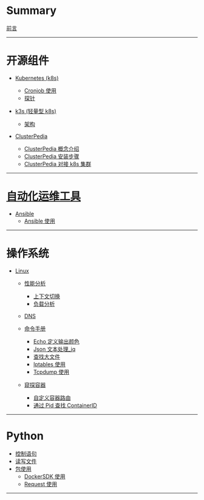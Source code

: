 # Summary

[前言](README.md)

---

# 开源组件

- [Kubernetes (k8s)]()
  - [Cronjob 使用](kubernetes/cronjob.md)
  - [探针](kubernetes/liveness_readiness_startup.md)
- [k3s (轻量型 k8s)]()
  - [架构]()

- [ClusterPedia]()
  - [ClusterPedia 概念介绍](clusterpedia/ClusterPedia-概念介绍.md)
  - [ClusterPedia 安装步骤](clusterpedia/ClusterPedia-安装步骤-v0.6.3.md)
  - [ClusterPedia 对接 k8s 集群](clusterpedia/ClusterPedia-对接-k8s.md)

---

# [自动化运维工具]()

- [Ansible]()
  - [Ansible 使用](ansible/ansible.md)

---

# 操作系统

- [Linux]()

  - [性能分析]()
    - [上下文切换](linux/cpu_上下文切换.md)
    - [负载分析](linux/cpu_Load_Average分析.md)

  - [DNS](linux/dns.md)
  - [命令手册]()
    - [Echo 定义输出颜色](linux/echo定制脚本输出颜色.md)
    - [Json 文本处理_jq](linux/json_jq.md)
    - [查找大文件](linux/linux_find_du_mv_delete.md)
    - [Iptables 使用](linux/iptables.md)
    - [Tcpdump 使用](linux/tcpdump.md)
  - [窥探容器]()
    - [自定义容器路由](linux/container_addroutes.md)
    - [通过 Pid 查找 ContainerID](linux/pidstat_vs_ps.md)

---

# Python

- [控制语句](python/流程控制语句.md)
- [读写文件](python/python读写文件.md)
- [包使用]()
  - [DockerSDK 使用](python/docker_sdk_used.md)
  - [Request 使用](python/requests.md)

---

